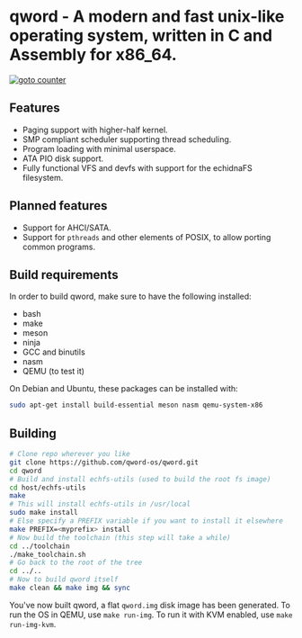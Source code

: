 # qword - A modern and fast unix-like operating system, written in C and Assembly for x86_64.

[![goto counter](https://img.shields.io/github/search/qword-os/qword/goto.svg)](https://github.com/qword-os/qword/search?q=goto)

## Features
- Paging support with higher-half kernel.
- SMP compliant scheduler supporting thread scheduling.
- Program loading with minimal userspace.
- ATA PIO disk support.
- Fully functional VFS and devfs with support for the echidnaFS filesystem.

## Planned features
- Support for AHCI/SATA.
- Support for `pthreads` and other elements of POSIX, to allow porting common programs.


## Build requirements
In order to build qword, make sure to have the following installed:
- bash
- make
- meson
- ninja
- GCC and binutils
- nasm
- QEMU (to test it)

On Debian and Ubuntu, these packages can be installed with:
```bash
sudo apt-get install build-essential meson nasm qemu-system-x86
```

## Building
```bash
# Clone repo wherever you like
git clone https://github.com/qword-os/qword.git
cd qword
# Build and install echfs-utils (used to build the root fs image)
cd host/echfs-utils
make
# This will install echfs-utils in /usr/local
sudo make install
# Else specify a PREFIX variable if you want to install it elsewhere
make PREFIX=<myprefix> install
# Now build the toolchain (this step will take a while)
cd ../toolchain
./make_toolchain.sh
# Go back to the root of the tree
cd ../..
# Now to build qword itself
make clean && make img && sync
```

You've now built qword, a flat `qword.img` disk image has been generated.
To run the OS in QEMU, use `make run-img`.
To run it with KVM enabled, use `make run-img-kvm`.

